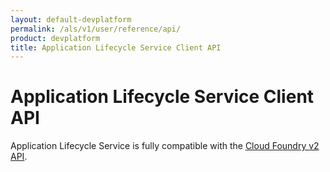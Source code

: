 ```yaml
---
layout: default-devplatform
permalink: /als/v1/user/reference/api/
product: devplatform
title: Application Lifecycle Service Client API
---
```

<!--PUBLISHED-->

Application Lifecycle Service Client API[](#helion-client-api "Permalink to this headline")
=========================================================================

Application Lifecycle Service is fully compatible with the [Cloud Foundry v2
API](http://docs.cloudfoundry.org/services/api.html).

